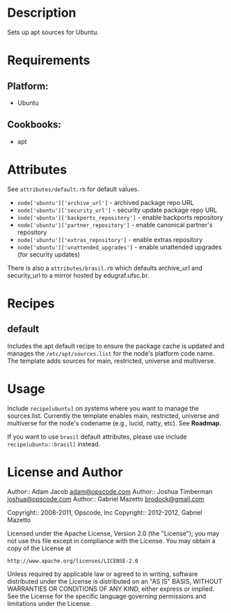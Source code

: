 Description
===========

Sets up apt sources for Ubuntu.

Requirements
============

## Platform:

* Ubuntu

## Cookbooks:

* apt

Attributes
==========

See `attributes/default.rb` for default values.

* `node['ubuntu']['archive_url']` - archived package repo URL
* `node['ubuntu']['security_url']` - security update package repo URL
* `node['ubuntu']['backports_repository']` - enable backports repository
* `node['ubuntu']['partner_repository']` - enable canonical partner's repository
* `node['ubuntu']['extras_repository']` - enable extras repository
* `node['ubuntu']['unattended_upgrades']` - enable unattended upgrades (for security updates)

There is also a `attributes/brasil.rb` which defaults archive_url and
security_url to a mirror hosted by edugraf.ufsc.br.

Recipes
=======

default
-------

Includes the apt default recipe to ensure the package cache is
updated and manages the `/etc/apt/sources.list` for the node's
platform code name. The template adds sources for main, restricted,
universe and multiverse.

Usage
=====

Include `recipe[ubuntu]` on systems where you want to manage the
sources.list. Currently the template enables main, restricted,
universe and multiverse for the node's codename (e.g., lucid, natty,
etc). See __Roadmap__.

If you want to use `brasil` default attributes, please use include
`recipe[ubuntu::brasil]` instead.

License and Author
==================

Author:: Adam Jacob <adam@opscode.com>
Author:: Joshua Timberman <joshua@opscode.com>
Author:: Gabriel Mazetto <brodock@gmail.com>

Copyright:: 2008-2011, Opscode, Inc
Copyright:: 2012-2012, Gabriel Mazetto

Licensed under the Apache License, Version 2.0 (the "License");
you may not use this file except in compliance with the License.
You may obtain a copy of the License at

    http://www.apache.org/licenses/LICENSE-2.0

Unless required by applicable law or agreed to in writing, software
distributed under the License is distributed on an "AS IS" BASIS,
WITHOUT WARRANTIES OR CONDITIONS OF ANY KIND, either express or implied.
See the License for the specific language governing permissions and
limitations under the License.
